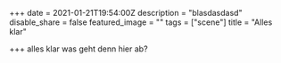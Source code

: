 +++
date = 2021-01-21T19:54:00Z
description = "blasdasdasd"
disable_share = false
featured_image = ""
tags = ["scene"]
title = "Alles klar"

+++
alles klar was geht denn hier ab?
